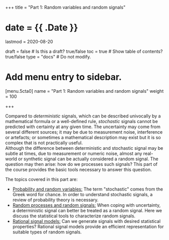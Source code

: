 +++
title = "Part 1: Random variables and random signals"

# date = {{ .Date }}
lastmod = 2020-08-20

draft = false  # Is this a draft? true/false
toc = true  # Show table of contents? true/false
type = "docs"  # Do not modify.

# Add menu entry to sidebar.
[menu.5cta0]
name = "Part 1: Random variables and random signals"
weight = 100

+++

Compared to <i>deterministic</i> signals, which can be described univocally by a mathematical formula or a well-defined rule, <i>stochastic</i> signals cannot be predicted with certainty at any given time. The uncertainty may come from several different sources; it may be due to measurement noise, interference  or artefacts; or sometimes a mathematical description may exist but it is so complex that is not practically useful.  
Although the difference between deterministic and stochastic signal may be subtle at times, due to measurement or numeric noise, almost any real-world or synthetic signal can be actually considered a random signal. The question may then arise: how do we processes such signals?
This part of the course provides the basic tools necessary to answer this question.

The topics covered in this part are:
<ul>
<li><a href="../mathematicalbackground_probability_and_rv_main">Probability and random variables:</a> The term "stochastic" comes from the Greek word for chance. In order to understand stochastic signals, a review of probability theory is necessary.
<li><a href="../statisticalsignalprocessing_signals_main">Random processes and random signals:</a> When coping with uncertainty, a deterministic signal can better be treated as a random signal. Here we discuss the statistical tools to characterize random signals.
<li><a href="../statisticalsignalprocessing_rational_main">Rational signal models:</a> Can we generate signals with desired statistical properties? Rational signal models provide an efficient representation for suitable types of random signals.
